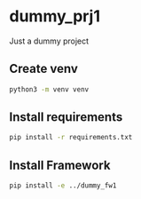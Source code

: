 # dummy_prj1
Just a dummy project

## Create venv

```bash
python3 -m venv venv
```

## Install requirements

```bash
pip install -r requirements.txt
```

## Install Framework

```bash
pip install -e ../dummy_fw1
```


